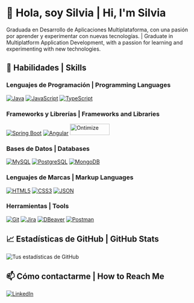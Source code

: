 # 💭 Hola, soy Silvia | Hi, I'm Silvia

Graduada en Desarrollo de Aplicaciones Multiplataforma, con una pasión por aprender y experimentar con nuevas tecnologías. | Graduate in Multiplatform Application Development, with a passion for learning and experimenting with new technologies.

## 🚀 Habilidades | Skills

### Lenguajes de Programación | Programming Languages
  
  [![Java](https://img.shields.io/badge/Java-ED8B00?style=for-the-badge&logo=java&logoColor=white)](https://docs.oracle.com/en/java/) 
  [![JavaScript](https://img.shields.io/badge/JavaScript-323330?style=for-the-badge&logo=javascript&logoColor=F7DF1E)](https://developer.mozilla.org/en-US/docs/Web/JavaScript) 
  [![TypeScript](https://img.shields.io/badge/TypeScript-3178C6?style=for-the-badge&logo=typescript&logoColor=white)](https://www.typescriptlang.org/) 
  
### Frameworks y Librerías | Frameworks and Libraries
  
  [![Spring Boot](https://img.shields.io/badge/Spring_Boot-6DB33F?style=for-the-badge&logo=spring-boot&logoColor=white)](https://spring.io/projects/spring-boot) 
  [![Angular](https://img.shields.io/badge/Angular-DD0031?style=for-the-badge&logo=angular&logoColor=white)](https://angular.io/docs) 
  [<img src="https://www.ontimize.com/xwiki/bin/download/Ontimize+Training/WebHome/ontimize-logo.png" alt="Ontimize" height="30" width="105">](https://ontimize.github.io/docs/v3/)
  
### Bases de Datos | Databases
  
  [![MySQL](https://img.shields.io/badge/MySQL-4479A1?style=for-the-badge&logo=mysql&logoColor=white)](https://dev.mysql.com/doc/) 
  [![PostgreSQL](https://img.shields.io/badge/PostgreSQL-316192?style=for-the-badge&logo=postgresql&logoColor=white)](https://www.postgresql.org/docs/) 
  [![MongoDB](https://img.shields.io/badge/MongoDB-4EA94B?style=for-the-badge&logo=mongodb&logoColor=white)](https://docs.mongodb.com/)

### Lenguajes de Marcas | Markup Languages
  [![HTML5](https://img.shields.io/badge/HTML5-E34F26?style=for-the-badge&logo=html5&logoColor=white)](https://developer.mozilla.org/en-US/docs/Web/Guide/HTML/HTML5) 
  [![CSS3](https://img.shields.io/badge/CSS3-1572B6?style=for-the-badge&logo=css3&logoColor=white)](https://developer.mozilla.org/en-US/docs/Web/CSS) 
  [![JSON](https://img.shields.io/badge/JSON-000000?style=for-the-badge&logo=json&logoColor=white)](https://www.json.org/)
  
### Herramientas | Tools
  
  [![Git](https://img.shields.io/badge/Git-F05032?style=for-the-badge&logo=git&logoColor=white)](https://git-scm.com/doc) 
  [![Jira](https://img.shields.io/badge/Jira-0052CC?style=for-the-badge&logo=jira&logoColor=white)](https://www.atlassian.com/software/jira) 
  [![DBeaver](https://img.shields.io/badge/DBeaver-00ACC1?style=for-the-badge&logo=dbeaver&logoColor=white)](https://dbeaver.io/) 
  [![Postman](https://img.shields.io/badge/Postman-FF6C37?style=for-the-badge&logo=postman&logoColor=white)](https://www.postman.com/) 

## 📈 Estadísticas de GitHub | GitHub Stats

![Tus estadísticas de GitHub](https://github-readme-stats.vercel.app/api?username=smartriob1&show_icons=true&theme=radical)

## 📫 Cómo contactarme | How to Reach Me

[![LinkedIn](https://img.shields.io/badge/-LinkedIn-%230077B5?style=for-the-badge&logo=linkedin&logoColor=white%22)](https://www.linkedin.com/in/silvia-martinez-532b3824b)
